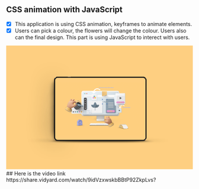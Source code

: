 ## CSS animation with JavaScript
- [X] This application is using CSS animation, keyframes to animate elements. 
- [X] Users can pick a colour, the flowers will change the colour. Users also can the final design. This part is using JavaScript to interect with users.
<img src="images/v0.jpg" />
## Here is the video link
https://share.vidyard.com/watch/9idVzxwskbBBtP92ZkpLvs?